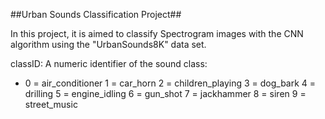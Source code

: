 ##Urban Sounds Classification Project##

In this project, it is aimed to classify Spectrogram images with the CNN algorithm using the "UrbanSounds8K" data set.

classID: A numeric identifier of the sound class: 

* 0 = air_conditioner 1 = car_horn 2 = children_playing 3 = dog_bark 4 = drilling 5 = engine_idling 6 = gun_shot 7 = jackhammer 8 = siren 9 = street_music
